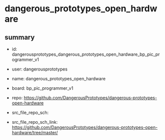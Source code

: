 # dangerous_prototypes_open_hardware
 
## summary 
* id: dangerousprototypes_dangerous_prototypes_open_hardware_bp_pic_programmer_v1
* user: dangerousprototypes
* name: dangerous_prototypes_open_hardware
* board: bp_pic_programmer_v1
* repo: https://github.com/DangerousPrototypes/dangerous-prototypes-open-hardware



* src_file_repo_sch: 
* src_file_repo_sch_link: https://github.com/DangerousPrototypes/dangerous-prototypes-open-hardware/tree/master/






